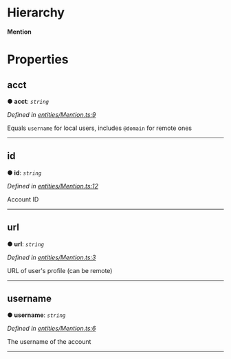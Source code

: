 

# Hierarchy

**Mention**

# Properties

<a id="acct"></a>

##  acct

**● acct**: *`string`*

*Defined in [entities/Mention.ts:9](https://github.com/aendrew/core/blob/a43c578/src/entities/Mention.ts#L9)*

Equals `username` for local users, includes `@domain` for remote ones

___
<a id="id"></a>

##  id

**● id**: *`string`*

*Defined in [entities/Mention.ts:12](https://github.com/aendrew/core/blob/a43c578/src/entities/Mention.ts#L12)*

Account ID

___
<a id="url"></a>

##  url

**● url**: *`string`*

*Defined in [entities/Mention.ts:3](https://github.com/aendrew/core/blob/a43c578/src/entities/Mention.ts#L3)*

URL of user's profile (can be remote)

___
<a id="username"></a>

##  username

**● username**: *`string`*

*Defined in [entities/Mention.ts:6](https://github.com/aendrew/core/blob/a43c578/src/entities/Mention.ts#L6)*

The username of the account

___

